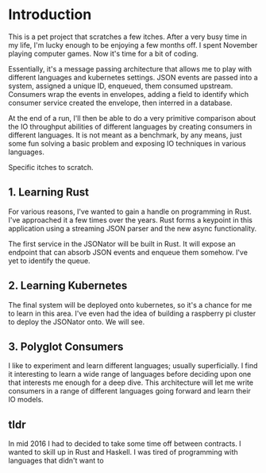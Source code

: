 
# Introduction

This is a pet project that scratches a few itches. After a very busy time in my life, I'm lucky enough to be enjoying a few months off. I spent November playing computer games. Now it's time for a bit of coding. 

Essentially, it's a message passing architecture that allows me to play with different languages and kubernetes settings. JSON events are passed into a system, assigned a unique ID, enqueued, them consumed upstream. Consumers wrap the events in envelopes, adding a field to identify which consumer service created the envelope, then interred in a database.

At the end of a run, I'll then be able to do a very primitive comparison about the IO throughput abilities of different languages by creating consumers in different languages. It is not meant as a benchmark, by any means, just some fun solving a basic problem and exposing IO techniques in various languages. 

Specific itches to scratch.

## 1. Learning Rust 

For various reasons, I've wanted to gain a handle on programming in Rust. I've approached it a few times over the years. Rust forms a keypoint in this application using a streaming JSON parser and the new async functionality.

The first service in the JSONator will be built in Rust. It will expose an endpoint that can absorb JSON events and enqueue them somehow. I've yet to identify the queue.

## 2. Learning Kubernetes  

The final system will be deployed onto kubernetes, so it's a chance for me to learn in this area. I've even had the idea of building a raspberry pi cluster to deploy the JSONator onto. We will see.

## 3. Polyglot Consumers

I like to experiment and learn different languages; usually superficially. I find it interesting to learn a wide range of languages before deciding upon one that interests me enough for a deep dive. This architecture will let me write consumers in a range of different languages going forward and learn their IO models.



## tldr
In mid 2016 I had to decided to take some time off between contracts. I wanted to skill up in Rust and Haskell. I was tired of programming with languages that didn't want to 
